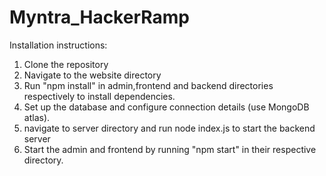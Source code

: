 # Myntra_HackerRamp


Installation instructions:
1. Clone the repository
2. Navigate to the website directory
3. Run "npm install" in admin,frontend and backend directories respectively to install dependencies.
4. Set up the database and configure connection details (use MongoDB atlas).
5. navigate to server directory and run node index.js to start the backend server
6. Start the admin and frontend by running "npm start" in their respective directory.
